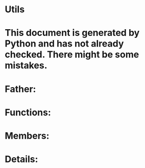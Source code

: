 Utils
===

# This document is generated by Python and has not already checked. There might be some mistakes.

# Father:

# Functions:

# Members:

# Details:
